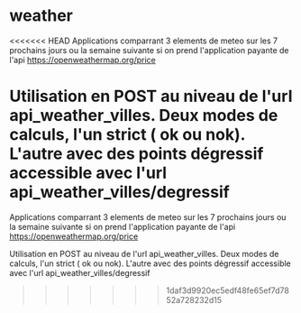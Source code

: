 # weather
<<<<<<< HEAD
Applications comparrant 3 elements de meteo sur les 7 prochains jours ou la semaine suivante si on prend l'application payante de l'api https://openweathermap.org/price

Utilisation en POST au niveau de l'url api_weather_villes. Deux modes de calculs, l'un strict ( ok ou nok). L'autre avec des points dégressif accessible avec l'url api_weather_villes/degressif
=======

Applications comparrant 3 elements de meteo sur les 7 prochains jours ou la semaine suivante si on prend l'application payante de l'api https://openweathermap.org/price

Utilisation en POST au niveau de l'url api_weather_villes.
Deux modes de calculs, l'un strict ( ok ou nok).
L'autre avec des points dégressif accessible avec l'url api_weather_villes/degressif
>>>>>>> 1daf3d9920ec5edf48fe65ef7d7852a728232d15
